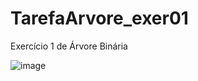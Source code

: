 # TarefaArvore_exer01
Exercício 1 de Árvore Binária 



![image](https://github.com/Felliny/TarefaArvore_exer01/assets/99506287/7755a7d7-1ad6-475f-8d7d-bb4e863d4a2b)
